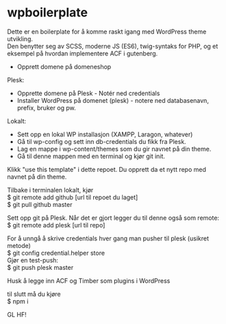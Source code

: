 # wpboilerplate
Dette er en boilerplate for å komme raskt igang med WordPress theme utvikling.\
Den benytter seg av SCSS, moderne JS (ES6), twig-syntaks for PHP, og et eksempel på hvordan implementere ACF i gutenberg.

- Opprett domene på domeneshop

Plesk: 
  - Opprette domene på Plesk - Notér ned credentials
  - Installer WordPress på domenet (plesk) - notere ned databasenavn, prefix, bruker og pw.

Lokalt:
  - Sett opp en lokal WP installasjon (XAMPP, Laragon, whatever)
  - Gå til wp-config og sett inn db-credentials du fikk fra Plesk.
  - Lag en mappe i wp-content/themes som du gir navnet på din theme.
  - Gå til denne mappen med en terminal og kjør git init.

Klikk "use this template" i dette repoet. Du opprett da et nytt repo med navnet på din theme.

Tilbake i terminalen lokalt, kjør\
$ git remote add github [url til repoet du laget]\
$ git pull github master

Sett opp git på Plesk. Når det er gjort legger du til denne også som remote:\
$ git remote add plesk [url til repo]

For å unngå å skrive credentials hver gang man pusher til plesk (usikret metode)\
$ git config credential.helper store\
Gjør en test-push:\
$ git push plesk master

Husk å legge inn ACF og Timber som plugins i WordPress

til slutt må du kjøre\
$ npm i

GL HF!
